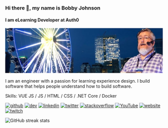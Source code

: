 ### Hi there 👋, my name is Bobby Johnson
#### I am eLearning Developer at Auth0
![I am eLearning Developer at Auth0](https://raw.githubusercontent.com/NotMyself/NotMyself/master/banner.jpg)

I am an engineer with a passion for learning experience design. I build software that helps people understand how to build software.

Skills: VUE JS / JS / HTML / CSS / .NET Core / Docker


[<img src='https://cdn.jsdelivr.net/npm/simple-icons@3.0.1/icons/github.svg' alt='github' height='40'>](https://github.com/notmyself)  [<img src='https://cdn.jsdelivr.net/npm/simple-icons@3.0.1/icons/dev-dot-to.svg' alt='dev' height='40'>](https://dev.to/notmyself)  [<img src='https://cdn.jsdelivr.net/npm/simple-icons@3.0.1/icons/linkedin.svg' alt='linkedin' height='40'>](https://www.linkedin.com/in/notmyself74/)  [<img src='https://cdn.jsdelivr.net/npm/simple-icons@3.0.1/icons/twitter.svg' alt='twitter' height='40'>](https://twitter.com/notmyself)  [<img src='https://cdn.jsdelivr.net/npm/simple-icons@3.0.1/icons/stackoverflow.svg' alt='stackoverflow' height='40'>](https://stackoverflow.com/users/303)  [<img src='https://cdn.jsdelivr.net/npm/simple-icons@3.0.1/icons/youtube.svg' alt='YouTube' height='40'>](https://www.youtube.com/channel/UCCvFh9KbO_K1G-KmDs9c94g)  [<img src='https://cdn.jsdelivr.net/npm/simple-icons@3.0.1/icons/icloud.svg' alt='website' height='40'>](https://iamnotmyself.com)  [<img src='https://cdn.jsdelivr.net/npm/simple-icons@3.0.1/icons/twitch.svg' alt='twitch' height='40'>](https://www.twitch.tv/iamnotmyself)  

![GitHub streak stats](https://github-readme-streak-stats.herokuapp.com/?user=notmyself)  

